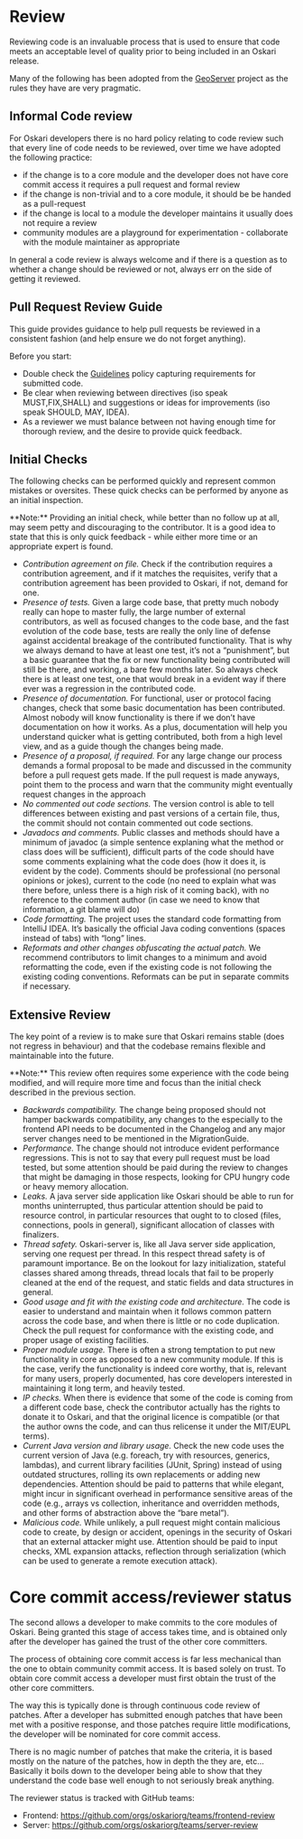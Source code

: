 # Review

Reviewing code is an invaluable process that is used to ensure that code meets an acceptable level of quality prior to being included in an Oskari release.

Many of the following has been adopted from the [GeoServer](http://docs.geoserver.org/latest/en/developer/policies/review.html) project as the rules they have are very pragmatic.

## Informal Code review

For Oskari developers there is no hard policy relating to code review such that every line of code needs to be reviewed, over time we have adopted the following practice:

* if the change is to a core module and the developer does not have core commit access it requires a pull request and formal review
* if the change is non-trivial and to a core module, it should be be handed as a pull-request
* if the change is local to a module the developer maintains it usually does not require a review
* community modules are a playground for experimentation - collaborate with the module maintainer as appropriate

In general a code review is always welcome and if there is a question as to whether a change should be reviewed or not, always err on the side of getting it reviewed.

## Pull Request Review Guide

This guide provides guidance to help pull requests be reviewed in a consistent fashion (and help ensure we do not forget anything).

Before you start:

* Double check the [Guidelines](/documentation/development/guidelines) policy capturing requirements for submitted code.
* Be clear when reviewing between directives (iso speak MUST,FIX,SHALL) and suggestions or ideas for improvements (iso speak SHOULD, MAY, IDEA).
* As a reviewer we must balance between not having enough time for thorough review, and the desire to provide quick feedback.

## Initial Checks

The following checks can be performed quickly and represent common mistakes or oversites. These quick checks can be performed by anyone as an initial inspection.

<div class="panel panel-info"><div class="panel-heading">**Note:** Providing an initial check, while better than no follow up at all, may seem petty and discouraging to the contributor. It is a good idea to state that this is only quick feedback - while either more time or an appropriate expert is found.</div></div>

* _Contribution agreement on file._ Check if the contribution requires a contribution agreement, and if it matches the requisites, verify that a contribution agreement has been provided to Oskari, if not, demand for one.
* _Presence of tests._ Given a large code base, that pretty much nobody really can hope to master fully, the large number of external contributors, as well as focused changes to the code base, and the fast evolution of the code base, tests are really the only line of defense against accidental breakage of the contributed functionality. That is why we always demand to have at least one test, it’s not a “punishment”, but a basic guarantee that the fix or new functionality being contributed will still be there, and working, a bare few months later. So always check there is at least one test, one that would break in a evident way if there ever was a regression in the contributed code.
* _Presence of documentation._ For functional, user or protocol facing changes, check that some basic documentation has been contributed. Almost nobody will know functionality is there if we don’t have documentation on how it works. As a plus, documentation will help you understand quicker what is getting contributed, both from a high level view, and as a guide though the changes being made.
* _Presence of a proposal, if required._ For any large change our process demands a formal proposal to be made and discussed in the community before a pull request gets made. If the pull request is made anyways, point them to the process and warn that the community might eventually request changes in the approach
* _No commented out code sections._ The version control is able to tell differences between existing and past versions of a certain file, thus, the commit should not contain commented out code sections.
* _Javadocs and comments._ Public classes and methods should have a minimum of javadoc (a simple sentence explaning what the method or class does will be sufficient), difficult parts of the code should have some comments explaining what the code does (how it does it, is evident by the code). Comments should be professional (no personal opinions or jokes), current to the code (no need to explain what was there before, unless there is a high risk of it coming back), with no reference to the comment author (in case we need to know that information, a git blame will do)
* _Code formatting._ The project uses the standard code formatting from IntelliJ IDEA. It’s basically the official Java coding conventions (spaces instead of tabs) with “long” lines.
* _Reformats and other changes obfuscating the actual patch._ We recommend contributors to limit changes to a minimum and avoid reformatting the code, even if the existing code is not following the existing coding conventions. Reformats can be put in separate commits if necessary.

## Extensive Review

The key point of a review is to make sure that Oskari remains stable (does not regress in behaviour) and that the codebase remains flexible and maintainable into the future.

<div class="panel panel-info"><div class="panel-heading">**Note:** This review often requires some experience with the code being modified, and will require more time and focus than the initial check described in the previous section.</div></div>

* _Backwards compatibility._ The change being proposed should not hamper backwards compatibility, any changes to the especially to the frontend API needs to be documented in the Changelog and any major server changes need to be mentioned in the MigrationGuide.
* _Performance._ The change should not introduce evident performance regressions. This is not to say that every pull request must be load tested, but some attention should be paid during the review to changes that might be damaging in those respects, looking for CPU hungry code or heavy memory allocation.
* _Leaks._ A java server side application like Oskari should be able to run for months uninterrupted, thus particular attention should be paid to resource control, in particular resources that ought to to closed (files, connections, pools in general), significant allocation of classes with finalizers.
* _Thread safety._ Oskari-server is, like all Java server side application, serving one request per thread. In this respect thread safety is of paramount importance. Be on the lookout for lazy initialization, stateful classes shared among threads, thread locals that fail to be properly cleaned at the end of the request, and static fields and data structures in general.
* _Good usage and fit with the existing code and architecture._ The code is easier to understand and maintain when it follows common pattern across the code base, and when there is little or no code duplication. Check the pull request for conformance with the existing code, and proper usage of existing facilities.
* _Proper module usage._ There is often a strong temptation to put new functionality in core as opposed to a new community module. If this is the case, verify the functionality is indeed core worthy, that is, relevant for many users, properly documented, has core developers interested in maintaining it long term, and heavily tested.
* _IP checks._ When there is evidence that some of the code is coming from a different code base, check the contributor actually has the rights to donate it to Oskari, and that the original licence is compatible (or that the author owns the code, and can thus relicense it under the MIT/EUPL terms).
* _Current Java version and library usage._ Check the new code uses the current version of Java (e.g. foreach, try with resources, generics, lambdas), and current library facilities (JUnit, Spring) instead of using outdated structures, rolling its own replacements or adding new dependencies. Attention should be paid to patterns that while elegant, might incur in significant overhead in performance sensitive areas of the code (e.g., arrays vs collection, inheritance and overridden methods, and other forms of abstraction above the “bare metal”).
* _Malicious code._ While unlikely, a pull request might contain malicious code to create, by design or accident, openings in the security of Oskari that an external attacker might use. Attention should be paid to input checks, XML expansion attacks, reflection through serialization (which can be used to generate a remote execution attack).

# Core commit access/reviewer status

The second allows a developer to make commits to the core modules of Oskari. Being granted this stage of access takes time, and is obtained only after the developer has gained the trust of the other core committers.

The process of obtaining core commit access is far less mechanical than the one to obtain community commit access. It is based solely on trust. To obtain core commit access a developer must first obtain the trust of the other core committers.

The way this is typically done is through continuous code review of patches. After a developer has submitted enough patches that have been met with a positive response, and those patches require little modifications, the developer will be nominated for core commit access.

There is no magic number of patches that make the criteria, it is based mostly on the nature of the patches, how in depth the they are, etc... Basically it boils down to the developer being able to show that they understand the code base well enough to not seriously break anything.

The reviewer status is tracked with GitHub teams:

- Frontend: https://github.com/orgs/oskariorg/teams/frontend-review
- Server: https://github.com/orgs/oskariorg/teams/server-review